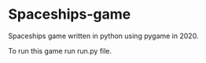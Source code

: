 # Spaceships-game
Spaceships game written in python using pygame in 2020. 

To run this game run run.py file.
